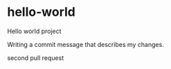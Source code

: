 # hello-world
Hello world project

Writing a commit message that describes my changes.

second pull request
